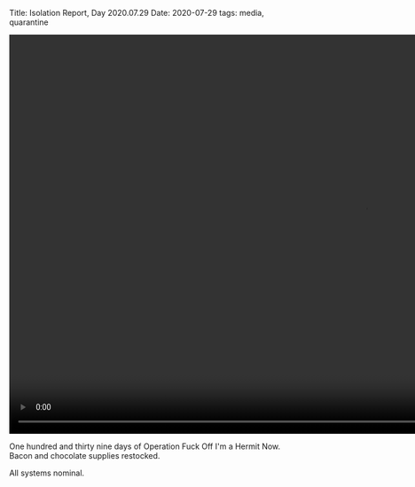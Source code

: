 Title: Isolation Report, Day 2020.07.29
Date: 2020-07-29
tags: media, quarantine

<video width="1280" height="720" controls>
    <source src="/media/video/the_dead_dont_die-ravenous.mp4" type="video/mp4">
    Your browser does not support the video tag.
</video>

One hundred and thirty nine days of Operation Fuck Off I'm a Hermit Now. Bacon and chocolate supplies restocked.

All systems nominal.
